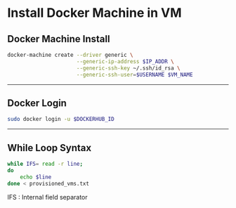 # Install Docker Machine in VM


## Docker Machine Install

```bash
docker-machine create --driver generic \
					  --generic-ip-address $IP_ADDR \
					  --generic-ssh-key ~/.ssh/id_rsa \
					  --generic-ssh-user=$USERNAME $VM_NAME
```

---

## Docker Login

```bash
sudo docker login -u $DOCKERHUB_ID
```

---

## While Loop Syntax

```bash
while IFS= read -r line; 
do
	echo $line
done < provisioned_vms.txt
```

IFS : Internal field separator